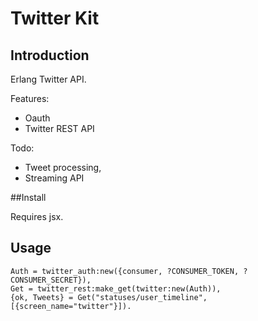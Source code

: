 # Twitter Kit

## Introduction

Erlang Twitter API.

Features:
 - Oauth
 - Twitter REST API

Todo:
 - Tweet processing,
 - Streaming API

##Install 

Requires jsx.


## Usage

    Auth = twitter_auth:new({consumer, ?CONSUMER_TOKEN, ?CONSUMER_SECRET}),
    Get = twitter_rest:make_get(twitter:new(Auth)),
    {ok, Tweets} = Get("statuses/user_timeline", [{screen_name="twitter"}]).

